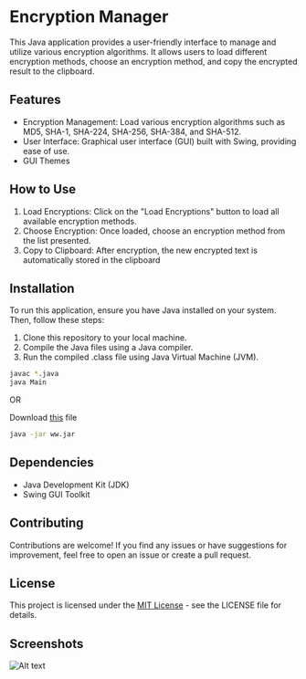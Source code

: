 
# Encryption Manager

This Java application provides a user-friendly interface to manage and utilize various encryption algorithms. It allows users to load different encryption methods, choose an encryption method, and copy the encrypted result to the clipboard.


## Features

- Encryption Management: Load various encryption algorithms such as MD5, SHA-1, SHA-224, SHA-256, SHA-384, and SHA-512.
- User Interface: Graphical user interface (GUI) built with Swing, providing ease of use.
- GUI Themes



## How to Use

 1. Load Encryptions: Click on the "Load Encryptions" button to load all available encryption methods.
 2. Choose Encryption: Once loaded, choose an encryption method from the list presented.
 3. Copy to Clipboard: After encryption, the new encrypted text is automatically stored in the clipboard
## Installation

To run this application, ensure you have Java installed on your system. Then, follow these steps:

1. Clone this repository to your local machine.
2. Compile the Java files using a Java compiler.
3. Run the compiled .class file using Java Virtual Machine (JVM).

```bash
javac *.java
java Main
```


OR

Download [this](https://github.com/Fred-abcd/Encryption-Manager/releases/download/basic/ww.jar) file

```bash
java -jar ww.jar
```
    

## Dependencies

- Java Development Kit (JDK)
- Swing GUI Toolkit
## Contributing

Contributions are welcome! If you find any issues or have suggestions for improvement, feel free to open an issue or create a pull request.


## License

This project is licensed under the [MIT License](https://choosealicense.com/licenses/mit/) - see the LICENSE file for details.


## Screenshots

![Alt text](https://i.ibb.co/FJ38ptV/image.png)
